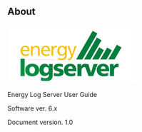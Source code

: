About
------

![](/media/media/image1.png)

Energy Log Server User Guide

Software ver. 6.x

Document version. 1.0

